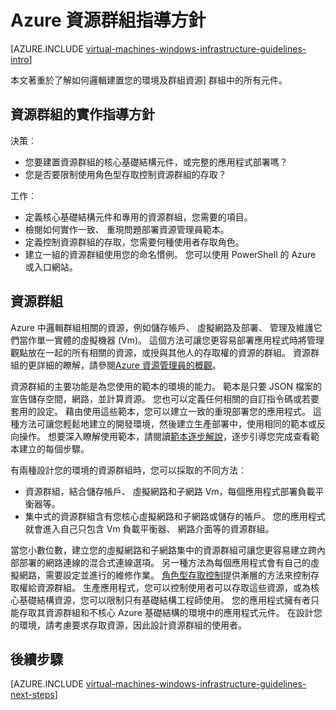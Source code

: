 <properties
    pageTitle="資源群組指導方針 |Microsoft Azure"
    description="深入了解重要的設計及實作方針部署 Azure 基礎結構服務中的 [資源群組。"
    documentationCenter=""
    services="virtual-machines-windows"
    authors="iainfoulds"
    manager="timlt"
    editor=""
    tags="azure-resource-manager"/>

<tags
    ms.service="virtual-machines-windows"
    ms.workload="infrastructure-services"
    ms.tgt_pltfrm="vm-windows"
    ms.devlang="na"
    ms.topic="article"
    ms.date="09/08/2016"
    ms.author="iainfou"/>

# <a name="azure-resource-group-guidelines"></a>Azure 資源群組指導方針

[AZURE.INCLUDE [virtual-machines-windows-infrastructure-guidelines-intro](../../includes/virtual-machines-windows-infrastructure-guidelines-intro.md)] 

本文著重於了解如何邏輯建置您的環境及群組資源] 群組中的所有元件。


## <a name="implementation-guidelines-for-resource-groups"></a>資源群組的實作指導方針

決策︰

- 您要建置資源群組的核心基礎結構元件，或完整的應用程式部署嗎？
- 您是否要限制使用角色型存取控制資源群組的存取？

工作︰

- 定義核心基礎結構元件和專用的資源群組，您需要的項目。
- 檢閱如何實作一致、 重現問題部署資源管理員範本。
- 定義控制資源群組的存取，您需要何種使用者存取角色。
- 建立一組的資源群組使用您的命名慣例。 您可以使用 PowerShell 的 Azure 或入口網站。


## <a name="resource-groups"></a>資源群組

Azure 中邏輯群組相關的資源，例如儲存帳戶、 虛擬網路及部署、 管理及維護它們當作單一實體的虛擬機器 (Vm)。 這個方法可讓您更容易部署應用程式時將管理觀點放在一起的所有相關的資源，或授與其他人的存取權的資源的群組。 資源群組的更詳細的瞭解，請參閱[Azure 資源管理員的概觀](../azure-resource-manager/resource-group-overview.md)。

資源群組的主要功能是為您使用的範本的環境的能力。 範本是只要 JSON 檔案的宣告儲存空間，網路，並計算資源。 您也可以定義任何相關的自訂指令碼或若要套用的設定。 藉由使用這些範本，您可以建立一致的重現部署您的應用程式。 這種方法可讓您輕鬆地建立的開發環境，然後建立生產部署中，使用相同的範本或反向操作。 想要深入瞭解使用範本，請閱讀[範本逐步解說](../resource-manager-template-walkthrough.md)，逐步引導您完成查看範本建立的每個步驟。

有兩種設計您的環境的資源群組時，您可以採取的不同方法︰

- 資源群組，結合儲存帳戶、 虛擬網路和子網路 Vm，每個應用程式部署負載平衡器等。
- 集中式的資源群組含有您核心虛擬網路和子網路或儲存的帳戶。 您的應用程式就會進入自己只包含 Vm 負載平衡器、 網路介面等的資源群組。

當您小數位數，建立您的虛擬網路和子網路集中的資源群組可讓您更容易建立跨內部部署的網路連線的混合式連線選項。 另一種方法為每個應用程式會有自己的虛擬網路，需要設定並進行的維修作業。  [角色型存取控制](../active-directory/role-based-access-control-what-is.md)提供漸層的方法來控制存取權給資源群組。 生產應用程式，您可以控制使用者可以存取這些資源，或為核心基礎結構資源，您可以限制只有基礎結構工程師使用。 您的應用程式擁有者只能存取其資源群組和不核心 Azure 基礎結構的環境中的應用程式元件。 在設計您的環境，請考慮要求存取資源，因此設計資源群組的使用者。 


## <a name="next-steps"></a>後續步驟

[AZURE.INCLUDE [virtual-machines-windows-infrastructure-guidelines-next-steps](../../includes/virtual-machines-windows-infrastructure-guidelines-next-steps.md)] 